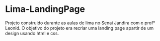 # Lima-LandingPage

Projeto construido durante as aulas de lima no Senai Jandira com o prof° Leonid.
O objetivo do projeto era recriar uma landing page apartir de um design usando html e css.